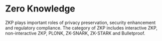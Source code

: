 # Zero Knowledge

ZKP plays important roles of privacy preservation, security enhancement and regulatory compliance. The category of ZKP includes interactive ZKP, non-interactive ZKP, PLONK, ZK-SNARK, ZK-STARK and Bulletproof. 


